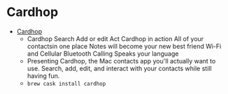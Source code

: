 # Cardhop
- [Cardhop](https://flexibits.com/cardhop)
  -   Cardhop Search Add or edit Act Cardhop in action All of your contactsin one place Notes will become your new best friend Wi-Fi and Cellular Bluetooth Calling Speaks your language
  - Presenting Cardhop, the Mac contacts app you'll actually want to use. Search, add, edit, and interact with your contacts while still having fun.
  - `brew cask install cardhop`
